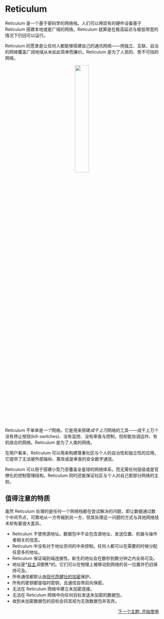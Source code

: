 
# Reticulum
Reticulum 是一个基于密码学的网络栈。人们可以用现有的硬件设备基于 Reticulum 搭建本地或是广域的网络。Reticulum 就算是在极高延迟与极低带宽的情况下仍旧可以运行。

Reticulum 的愿景是让任何人都能够搭建自己的通讯网络——用独立、互联、自治的网络覆盖广阔地域从未如此简单而廉价。Reticulum 是为了人民的、势不可挡的网络。

<p align="center"><img width="30%" src="gfx/reticulum_logo_512.png"></p>

Reticulum 不单单是*一个*网络。它是用来搭建*成千上万*网络的工具——成千上万个没有停止按钮(kill-switches)、没有监控、没有审查与控制，但却能协调运作、有机结合的网络。Reticulum 是为了人类的网络。

在用户看来，Reticulum 可以用来构建尊重社区与个人的自治性和独立性的应用。它提供了无法被外部操纵、篡改或是审查的安全数字通信。

Reticulum 可以用于搭建小型乃至覆盖全星球的网络体系，而无需任何层级或是官僚化的控制管理结构。Reticulum 同时还能保证社区与个人对自己那部分网络的主权。

## 值得注意的特质
虽然 Reticulum 处理的是任何一个网络栈都在尝试解决的问题，即让数据通过数个中间节点，可靠地从一方传输到另一方，但其处理这一问题的方式与其他网络技术却有着很大差异。

- Reticulum 不使用源地址。数据包中不会包含源地址、发送位置、机器与操作者相关的信息。
- Reticulum 中没有对于地址空间的中央控制。任何人都可以在需要的时候分配任意多的地址。
- Reticulum 保证端到端连接性。新生的地址会在数秒到数分钟之内全局可及。
- 地址是*[自主](https://zh.wikipedia.org/zh-cn/%E8%BA%AB%E4%BB%BD%E8%87%AA%E4%B8%BB%E6%9D%83)*且*便携*的。它们可以在物理上被移动到网络的另一位置并仍旧保持可及。
- 所有通信都默认由[现代而健壮的加密](crypto_zh-cn.html)保护。
- 所有的密钥都是临时密钥，且通信自带前向保密。
- 无法在 Reticulum 网络中建立未加密连接。
- 无法在 Reticulum 网络中向任何目标发送未加密的数据包。
- 收到未加密数据包的目标会将其视为无效数据包并丢弃。

<p align="right"><a href="start_zh-cn.html">下一个主题: 开始使用</a></p>
